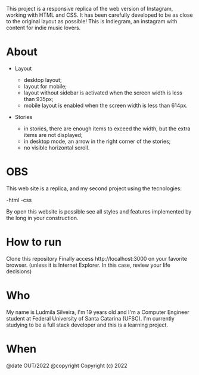 This project is a responsive replica of the web version of Instagram, working with HTML and CSS. It has been carefully developed to be as close to the original layout as possible! This is Indiegram, an instagram with content for indie music lovers.

# About
- Layout
    - desktop layout;
    - layout for mobile;
    - layout without sidebar is activated when the screen width is less than 935px;
    - mobile layout is enabled when the screen width is less than 614px.
    
- Stories
    - in stories, there are enough items to exceed the width, but the extra items are not displayed;
    - in desktop mode, an arrow in the right corner of the stories;
    - no visible horizontal scroll.

# OBS
This web site is a replica, and my second project using the tecnologies:

-html
-css

By open this website is possible see all styles and features implemented by the long in your construction.

# How to run
Clone this repository
Finally access http://localhost:3000 on your favorite browser. (unless it is Internet Explorer. In this case, review your life decisions)

# Who
My name is Ludmila Silveira, I'm 19 years old and I'm a Computer Engineer student at Federal University of Santa Catarina (UFSC). I'm currently studying to be a full stack developer and this is a learning project.

# When 
@date OUT/2022
@copyright Copyright (c) 2022